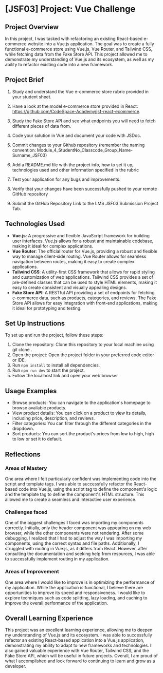 # [JSF03] Project: Vue Challenge

## Project Overview

In this project, I was tasked with refactoring an existing React-based e-commerce website into a Vue.js application. The goal was to create a fully functional e-commerce store using Vue.js, Vue Router, and Tailwind CSS, while fetching data from the Fake Store API. This project allowed me to demonstrate my understanding of Vue.js and its ecosystem, as well as my ability to refactor existing code into a new framework.

## Project Brief 

1. Study and understand the Vue e-commerce store rubric provided in your student sheet.

2. Have a look at the model e-commerce store provided in React: https://github.com/CodeSpace-Academy/jsf-react-ecommerce.

3. Study the Fake Store API and see what endpoints you will need to fetch different pieces of data from.

4. Code your solution in Vue and document your code with JSDoc.

5. Commit changes to your Github repository (remember the naming convention: Module_4_StudentNo_Classcode_Group_Name-Surname_JSF03)

6. Add a README.md file with the project info, how to set it up, technologies used and other information specified in the rubric

7. Test your application for any bugs and improvements.

8. Verify that your changes have been successfully pushed to your remote GitHub repository

9. Submit the GitHub Repository Link to the LMS JSF03 Submission Project Tab.

## Technologies Used

* **Vue.js**: A progressive and flexible JavaScript framework for building user interfaces. Vue.js allows for a robust and maintainable codebase, making it ideal for complex applications.
* **Vue Router**: The official router for Vue.js, providing a robust and flexible way to manage client-side routing. Vue Router allows for seamless navigation between routes, making it easy to create complex applications.
* **Tailwind CSS**: A utility-first CSS framework that allows for rapid styling and customization of web applications. Tailwind CSS provides a set of pre-defined classes that can be used to style HTML elements, making it easy to create consistent and visually appealing designs.
* **Fake Store API**: A RESTful API providing a set of endpoints for fetching e-commerce data, such as products, categories, and reviews. The Fake Store API allows for easy integration with front-end applications, making it ideal for prototyping and testing.

## Set Up Instructions 

To set up and run the project, follow these steps:

1. Clone the repository: Clone this repository to your local machine using git clone .
2. Open the project: Open the project folder in your preferred code editor or IDE.
3. Run `npm install` to install all dependencies.
4. Run `npm run dev` to start the project.
5. Follow the localhost link and open your web browser

## Usage Examples

- Browse products: You can navigate to the application's homepage to browse available products.
- View product details: You can click on a product to view its details, including price, description, and reviews.
- Filter categories: You can filter through the different categories in the dropdown.
- Sort products: You can sort the product's prices from low to high, high to low or set it to default.

## Reflections 

### Areas of Mastery 

One area where I felt particularly confident was implementing code into the script and template tags. I was able to successfully refactor the React-based code into Vue.js, using the script tag to define the component's logic and the template tag to define the component's HTML structure. This allowed me to create a seamless and interactive user experience.

### Challenges faced

One of the biggest challenges I faced was importing my components correctly. Initially, only the header component was appearing on my web browser, while the other components were not rendering. After some debugging, I realized that I had to adjust the way I was importing my components, using the correct syntax and file paths. Additionally, I struggled with routing in Vue.js, as it differs from React. However, after consulting the documentation and seeking help from resources, I was able to successfully implement routing in my application.

### Areas of Improvement 

One area where I would like to improve is in optimizing the performance of my application. While the application is functional, I believe there are opportunities to improve its speed and responsiveness. I would like to explore techniques such as code splitting, lazy loading, and caching to improve the overall performance of the application.

## Overall Learning Experience 

This project was an excellent learning experience, allowing me to deepen my understanding of Vue.js and its ecosystem. I was able to successfully refactor an existing React-based application into a Vue.js application, demonstrating my ability to adapt to new frameworks and technologies. I also gained valuable experience with Vue Router, Tailwind CSS, and the Fake Store API, which will be useful in future projects. Overall, I am proud of what I accomplished and look forward to continuing to learn and grow as a developer.
